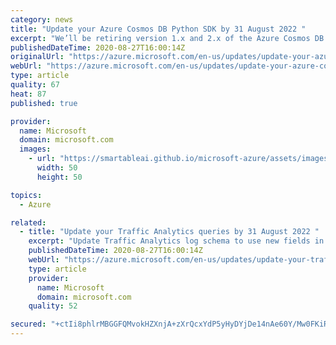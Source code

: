 ```yaml
---
category: news
title: "Update your Azure Cosmos DB Python SDK by 31 August 2022 "
excerpt: "We’ll be retiring version 1.x and 2.x of the Azure Cosmos DB Python SDK "
publishedDateTime: 2020-08-27T16:00:14Z
originalUrl: "https://azure.microsoft.com/en-us/updates/update-your-azure-cosmos-db-python-sdk-by-31-august-2022/"
webUrl: "https://azure.microsoft.com/en-us/updates/update-your-azure-cosmos-db-python-sdk-by-31-august-2022/"
type: article
quality: 67
heat: 87
published: true

provider:
  name: Microsoft
  domain: microsoft.com
  images:
    - url: "https://smartableai.github.io/microsoft-azure/assets/images/organizations/microsoft.com-50x50.jpg"
      width: 50
      height: 50

topics:
  - Azure

related:
  - title: "Update your Traffic Analytics queries by 31 August 2022 "
    excerpt: "Update Traffic Analytics log schema to use new fields in queries "
    publishedDateTime: 2020-08-27T16:00:14Z
    webUrl: "https://azure.microsoft.com/en-us/updates/update-your-traffic-analytics-queries-by-31-august-2022/"
    type: article
    provider:
      name: Microsoft
      domain: microsoft.com
    quality: 52

secured: "+ctIi8phlrMBGGFQMvokHZXnjA+zXrQcxYdP5yHyDYjDe14nAe60Y/Mw0FKiRirdtupzxC2jv9oglD0AYAndbf8FnwmKLAIXIt2NTghGJOTTQhvgh1fgmG8I+dM4sOdVpy8q7BXTNCWo8eO/8jU8uP8lecgvLYjlzdMEsWBEFul4zV/GgvRhDqzKFNMlKGL7EFcLbIsJq5GMcdMA7zZQQAk9uxrnqrm9LLj+unQQYj+3TeJF3qePgaidcLLmAFzeen3tYimJbBIb+jJVW+YHQXLNVrQDIqtovMXaiU6p+HTU5MHnBzT891CG9HITL8cQxp5wiPt2bkWQyH3tOYLJHfp1Z8aOnKdeeuyEFq0d6p8=;phA2oB07w5KzfPNJZWmn5g=="
---
```


